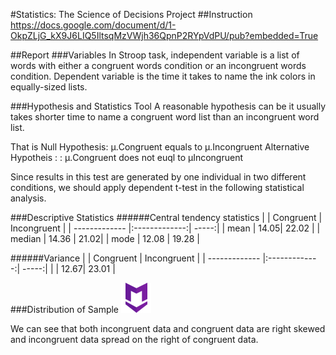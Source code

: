 #Statistics: The Science of Decisions Project 
##Instruction
https://docs.google.com/document/d/1-OkpZLjG_kX9J6LIQ5IltsqMzVWjh36QpnP2RYpVdPU/pub?embedded=True

##Report
###Variables
In Stroop task, independent variable is a list of words with either a congruent words condition or an incongruent words condition. Dependent variable is the time it takes to name the ink colors in equally-sized lists.

###Hypothesis and Statistics Tool
A reasonable hypothesis can be it usually takes shorter time to name a congruent word list than an incongruent word list.

That is
Null Hypothesis: μ.Congruent equals to μ.Incongruent
Alternative Hypotheis : : μ.Congruent does not euql to μIncongruent
 
Since results in this test are generated by one individual in two different conditions, we should apply dependent t-test in the following statistical analysis.

###Descriptive Statistics
######Central tendency statistics
|      | Congruent        | Incongruent  |
| ------------- |:-------------:| -----:|
| mean   | 14.05| 22.02 |
| median      | 14.36      |   21.02|
| mode  | 12.08     |    19.28 |

######Variance
 |      | Congruent        | Incongruent  |
| ------------- |:-------------:| -----:|
|    | 12.67| 23.01 |

###Distribution of Sample
![alt text](https://github.com/adam-p/markdown-here/raw/master/src/common/images/icon48.png "Logo Title Text 1")
 
We can see that both incongruent data and congruent data are right skewed and incongruent data spread on the right of congruent data.
 
 